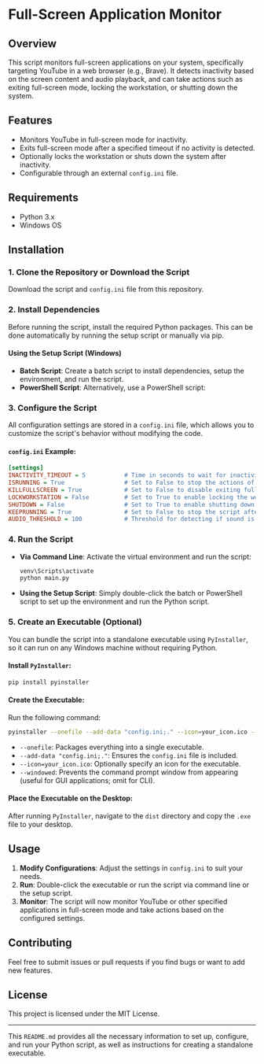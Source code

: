 # Full-Screen Application Monitor

## Overview
This script monitors full-screen applications on your system, specifically targeting YouTube in a web browser (e.g., Brave). It detects inactivity based on the screen content and audio playback, and can take actions such as exiting full-screen mode, locking the workstation, or shutting down the system.

## Features
- Monitors YouTube in full-screen mode for inactivity.
- Exits full-screen mode after a specified timeout if no activity is detected.
- Optionally locks the workstation or shuts down the system after inactivity.
- Configurable through an external `config.ini` file.

## Requirements
- Python 3.x
- Windows OS

## Installation

### 1. Clone the Repository or Download the Script
Download the script and `config.ini` file from this repository.

### 2. Install Dependencies
Before running the script, install the required Python packages. This can be done automatically by running the setup script or manually via pip.

#### Using the Setup Script (Windows)
- **Batch Script**: Create a batch script to install dependencies, setup the environment, and run the script.
- **PowerShell Script**: Alternatively, use a PowerShell script:

 

### 3. Configure the Script
All configuration settings are stored in a `config.ini` file, which allows you to customize the script's behavior without modifying the code.

#### `config.ini` Example:

```ini
[settings]
INACTIVITY_TIMEOUT = 5           # Time in seconds to wait for inactivity before exiting full-screen mode
ISRUNNING = True                 # Set to False to stop the actions of the script
KILLFULLSCREEN = True            # Set to False to disable exiting full-screen mode
LOCKWORKSTATION = False          # Set to True to enable locking the workstation
SHUTDOWN = False                 # Set to True to enable shutting down the workstation
KEEPRUNNING = True               # Set to False to stop the script after the first iteration
AUDIO_THRESHOLD = 100            # Threshold for detecting if sound is playing (adjust based on environment)
```

### 4. Run the Script
- **Via Command Line**: Activate the virtual environment and run the script:

    ```bash
    venv\Scripts\activate
    python main.py
    ```

- **Using the Setup Script**: Simply double-click the batch or PowerShell script to set up the environment and run the Python script.

### 5. Create an Executable (Optional)
You can bundle the script into a standalone executable using `PyInstaller`, so it can run on any Windows machine without requiring Python.

#### Install `PyInstaller`:

```bash
pip install pyinstaller
```

#### Create the Executable:

Run the following command:

```bash
pyinstaller --onefile --add-data "config.ini;." --icon=your_icon.ico --windowed "main.py"
```

- `--onefile`: Packages everything into a single executable.
- `--add-data "config.ini;."`: Ensures the `config.ini` file is included.
- `--icon=your_icon.ico`: Optionally specify an icon for the executable.
- `--windowed`: Prevents the command prompt window from appearing (useful for GUI applications; omit for CLI).

#### Place the Executable on the Desktop:

After running `PyInstaller`, navigate to the `dist` directory and copy the `.exe` file to your desktop.

## Usage

1. **Modify Configurations**: Adjust the settings in `config.ini` to suit your needs.
2. **Run**: Double-click the executable or run the script via command line or the setup script.
3. **Monitor**: The script will now monitor YouTube or other specified applications in full-screen mode and take actions based on the configured settings.

## Contributing
Feel free to submit issues or pull requests if you find bugs or want to add new features.

## License
This project is licensed under the MIT License.

---

This `README.md` provides all the necessary information to set up, configure, and run your Python script, as well as instructions for creating a standalone executable.